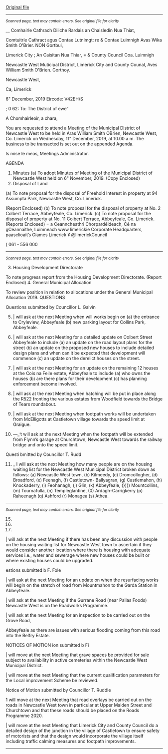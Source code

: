 [Original file](https://www.limerick.ie/sites/default/files/media/documents/2019-12/00%202019-12-11%20Agenda.pdf)

---
*<small>Scanned page, text may contain errors. See original file for clarity</small>*  

__ Comhairle Cathrach Diiiche Rardais an Chaisledin Nua Thiat,

Comtuitrle Cathract agus Contae Lutnimgt:
re & Contae Luimnigh Avas Wika Smith O'Brier.
NON Gortbui,

Limerick City ; An Caisitan Nua Thiar,
= & County Council Coa. Luimnigh

Newcastle West Muticipal District,
Limerick City and County Counal,
Aves William Smith O'Brien.
Gorthoy.

Newcastle West,

Ca, Limerick

6" December, 2019 Eircode: V42EH/S

; 0 62:
To: The District of ewe”

A Chomhairleoir, a chara,

You are requested to attend a Meeting of the Municipal District of Newcastle West to be held
in Aras William Smith OBrien, Newcastle West, Co. Limerick on Wednesday, 11" December,
2019, at 10.00 a.m. The business to be transacted is set out on the appended Agenda.

Is mise le meas,
Meetings Administrator.

AGENDA
1. Minutes
(a) To adopt Minutes of Meeting of the Municipal District of Newcastle West held on 6"
November, 2019.
(Copy Enclosed)
2. Disposal of Land

(a) To note proposal for the disposal of Freehold Interest in property at 94 Assumpta Park,
Newcastle West, Co. Limerick.

(Report Enclosed)
(b) To note proposal for the disposal of property at No. 2 Colbert Terrace, Abbeyfeale,
Co. Limerick.
(c) To note proposal for the disposal of property at No. 11 Colbert Terrace, Abbeyfeale,
Co. Limerick.
(Reports Enclosed)
= a
Ceanncheathri Chorpardéideach, Cé na gCeannaithe, Luimneach www limerickie
Corporate Headquarters, paasclioait’s Giames Limerick ¥ @limerickCouncil

( 061 - 556 000


---
*<small>Scanned page, text may contain errors. See original file for clarity</small>*  

3. Housing Development Directorate

To note progress report from the Housing Development Directorate.
(Report Enclosed)
4. General Municipal Allocation

To review position in relation to allocations under the General Municipal Allocation 2019.
QUESTIONS

Questions submitted by Councillor L. Galvin

5. | will ask at the next Meeting when will works begin on (a) the entrance to Cryleview,
Abbeyfeale (b) new parking layout for Collins Park, Abbeyfeale.

6. | will ask at the next Meeting for a detailed update on Colbert Street Abbeyfeale to
include (a) an update on the road layout plans for the street (b) an update on the
proposed new houses to include detailed design plans and when can it be expected
that development will commence (c) an update on the derelict houses on the street.

7. | will ask at the next Meeting for an update on the remaining 12 houses at the Cois na
Feile estate, Abbeyfeale to include (a) who owns the houses (b) are there plans for
their development (c) has planning enforcement become involved.

8. | will ask at the next Meeting when hatching will be put in place along the R522
fronting the various estates from Woodfield towards the Bridge of Tears
roundabout.

9. | will ask at the next Meeting when footpath works will be undertaken from
McElligotts at Castletown village towards the speed limit at Graigue.

10. —_‘t will ask at the next Meeting when the footpath will be extended from Flynn’s garage
at Churchtown, Newcastle West towards the railway bridge and onto the speed limit.

Questi bmitted by Councillor T. Rudd

11. _ I will ask at the next Meeting how many people are on the housing waiting list for the
Newcastle West Municipal District broken down as follows: (a) Newcastle West
town, (b) Kilmeedy, (c) Dromcollogher, (d) Broadford, (e) Feenagh, (f) Castletown-
Ballyagran, (g) Castlemahon, (h) Knockaderry, (i) Feohanagh, (j) Glin, (k) Abbeyfeale,
(})}) Mountcollins, (m) Tournafulla, (n) Templeglantine, (0) Ardagh-Carrigkerry (p)
Raheenagh (q) Ashford (r) Monagea (s) Athea.


---
*<small>Scanned page, text may contain errors. See original file for clarity</small>*  

15.

16.

17.

| will ask at the next Meeting if there has been any discussion with people on the
housing waiting list for Newcastle West town to ascertain if they would consider
another location where there is housing with adequate services i.e., water and
sewerage where new houses could be built or where existing houses could be
upgraded.

estions submitted b F. Fole

| will ask at the next Meeting for an update on when the resurfacing works will begin
on the stretch of road from Mountmahon to the Garda Station in Abbeyfeale.

| will ask at the next Meeting if the Gurrane Road (near Pallas Foods) Newcastle West
is on the Roadworks Programme.

| will ask at the next Meeting for an inspection to be carried out on the Grove Road,

Abbeyfeale as there are issues with serious flooding coming from this road into the
Belfry Estate.

NOTICES OF MOTION
ion submitted b Fi

| will move at the next Meeting that grave spaces be provided for sale subject to
availability in active cemeteries within the Newcastle West Municipal District.

| will move at the next Meeting that the current qualification parameters for the Local
improvement Scheme be reviewed.

Notice of Motion submitted by Councillor T. Ruddle

1 will move at the next Meeting that road overlays be carried out on the roads in
Newcastle West town in particular at Upper Maiden Street and Churchtown and that
these roads should be placed on the Roads Programme 2020.

| will move at the next Meeting that Limerick City and County Council do a detailed
design of the junction in the village of Castletown to ensure safety of motorists and
that the design would incorporate the village itself including traffic calming measures
and footpath improvements.


---
